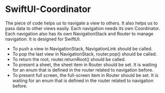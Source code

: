 # SwiftUI-Coordinator

The piece of code helps us to navigate a view to others. It also helps us to pass data to other views easily.
Each navigation needs its own Coordinator. Each navigation also has its own NavigationStack and Router to manage navigation. It is designed for SwiftUI.

- To push a view in NavigationStack, NavigationLink should be called.
- To pop the last view in NavigationStack, router.pop() should be called.
- To return the root, router.returnRoot() should be called.
- To present a sheet, the sheet item in Router should be set. It is waiting for an enum that is defined in the router related to navigation before.
- To present full screen, the full-screen item in Router should be set. It is waiting for an enum that is defined in the router related to navigation before.
